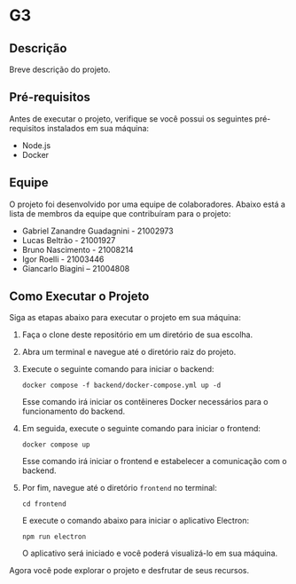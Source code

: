 # G3

## Descrição
Breve descrição do projeto.

## Pré-requisitos
Antes de executar o projeto, verifique se você possui os seguintes pré-requisitos instalados em sua máquina:

- Node.js
- Docker

## Equipe
O projeto foi desenvolvido por uma equipe de colaboradores. Abaixo está a lista de membros da equipe que contribuíram para o projeto:

- Gabriel Zanandre Guadagnini - 21002973
- Lucas Beltrão - 21001927
- Bruno Nascimento - 21008214
- Igor Roelli - 21003446
- Giancarlo Biagini – 21004808

## Como Executar o Projeto

Siga as etapas abaixo para executar o projeto em sua máquina:

1. Faça o clone deste repositório em um diretório de sua escolha.

2. Abra um terminal e navegue até o diretório raiz do projeto.

3. Execute o seguinte comando para iniciar o backend:

   ```shell
   docker compose -f backend/docker-compose.yml up -d
   ```

   Esse comando irá iniciar os contêineres Docker necessários para o funcionamento do backend.

4. Em seguida, execute o seguinte comando para iniciar o frontend:

   ```shell
   docker compose up
   ```

   Esse comando irá iniciar o frontend e estabelecer a comunicação com o backend.

5. Por fim, navegue até o diretório `frontend` no terminal:

   ```shell
   cd frontend
   ```

   E execute o comando abaixo para iniciar o aplicativo Electron:

   ```shell
   npm run electron
   ```

   O aplicativo será iniciado e você poderá visualizá-lo em sua máquina.

Agora você pode explorar o projeto e desfrutar de seus recursos.

